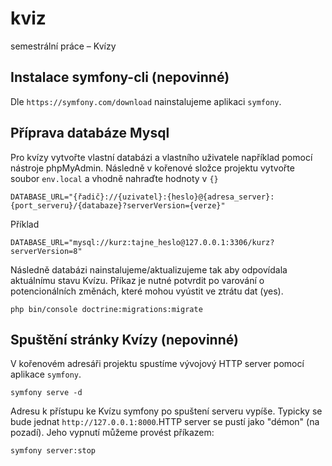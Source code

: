 # kviz
semestrální práce – Kvízy

## Instalace symfony-cli (nepovinné)
Dle `https://symfony.com/download` nainstalujeme aplikaci `symfony`.

## Příprava databáze Mysql
Pro kvízy vytvořte vlastní databázi a vlastního uživatele například pomocí nástroje phpMyAdmin. Následně v kořenové složce projektu vytvořte soubor `env.local` a vhodně nahraďte hodnoty v `{}`
```dotenv
DATABASE_URL="{řadič}://{uzivatel}:{heslo}@{adresa_server}:{port_serveru}/{databaze}?serverVersion={verze}"
```
Příklad
```dotenv
DATABASE_URL="mysql://kurz:tajne_heslo@127.0.0.1:3306/kurz?serverVersion=8"
```

Následně databázi nainstalujeme/aktualizujeme tak aby odpovídala aktuálnímu stavu Kvízu. Příkaz je nutné potvrdit po varování o potencionálních změnách, které mohou vyústit ve ztrátu dat (yes).
```shell
php bin/console doctrine:migrations:migrate
```

## Spuštění stránky Kvízy (nepovinné)
V kořenovém adresáři projektu spustíme vývojový HTTP server pomocí aplikace `symfony`.
```shell
symfony serve -d
```
Adresu k přístupu ke Kvízu symfony po spuštení serveru vypíše. Typicky se bude jednat `http://127.0.0.1:8000`.HTTP server se pustí jako "démon" (na pozadí). Jeho vypnutí můžeme provést příkazem:
```shell
symfony server:stop
```
